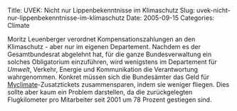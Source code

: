 Title: UVEK: Nicht nur Lippenbekenntnisse im Klimaschutz
Slug: uvek-nicht-nur-lippenbekenntnisse-im-klimaschutz
Date: 2005-09-15
Categories: Climate

Moritz Leuenberger verordnet Kompensationszahlungen an den Klimaschutz - aber nur im eigenen Departement. Nachdem es der Gesamtbundesrat abgelehnt hat, für die ganze Bundesverwaltung ein solches Obligatorium einzuführen, wird wenigstens im Departement für _Umwelt_, Verkehr, Energie und Kommunikation die Verantwortung wahrgenommen.
Konkret müssen sich die Bundesämter das Geld für [Myclimate](http://www.myclimate.org/)-Zusatztickets zusammensparen, indem sie weniger fliegen. Dies sollte aber kaum ein Problem darstellen, da die zurückgelegten Flugkilometer pro Mitarbeiter seit 2001 um 78 Prozent gestiegen sind.
